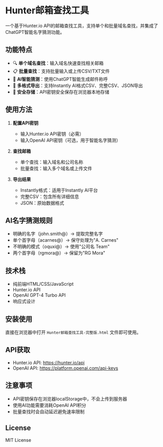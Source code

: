 # Hunter邮箱查找工具

一个基于Hunter.io API的邮箱查找工具，支持单个和批量域名查找，并集成了ChatGPT智能名字猜测功能。

## 功能特点

- 🔍 **单个域名查找**：输入域名快速查找相关邮箱
- 📋 **批量查找**：支持批量输入或上传CSV/TXT文件
- 🤖 **AI智能猜测**：使用ChatGPT智能生成邮件称呼
- 💾 **多格式导出**：支持Instantly AI格式CSV、完整CSV、JSON导出
- 🔐 **安全存储**：API密钥安全保存在浏览器本地存储

## 使用方法

1. **配置API密钥**
   - 输入Hunter.io API密钥（必需）
   - 输入OpenAI API密钥（可选，用于智能名字猜测）

2. **查找邮箱**
   - 单个查找：输入域名和公司名称
   - 批量查找：输入多个域名或上传文件

3. **导出结果**
   - Instantly格式：适用于Instantly AI平台
   - 完整CSV：包含所有详细信息
   - JSON：原始数据格式

## AI名字猜测规则

- 明确的名字（john.smith@）→ 提取完整名字
- 单个首字母（acarnes@）→ 保守处理为"A. Carnes"
- 不明确的模式（oquxi@）→ 使用"公司名 Team"
- 两个首字母（rgmora@）→ 保留为"RG Mora"

## 技术栈

- 纯前端HTML/CSS/JavaScript
- Hunter.io API
- OpenAI GPT-4 Turbo API
- 响应式设计

## 安装使用

直接在浏览器中打开 `Hunter邮箱查找工具-完整版.html` 文件即可使用。

## API获取

- Hunter.io API: https://hunter.io/api
- OpenAI API: https://platform.openai.com/api-keys

## 注意事项

- API密钥保存在浏览器localStorage中，不会上传到服务器
- 使用AI功能需要消耗OpenAI API积分
- 批量查找时会自动延迟避免速率限制

## License

MIT License